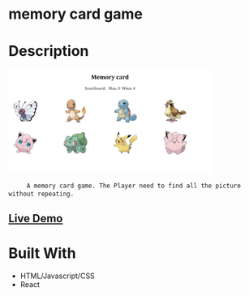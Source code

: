 # memory card game

# Description

[<img alt="" width="400px" src="public/example.png" />](https://samgliu.github.io/memory-card/)

         A memory card game. The Player need to find all the picture without repeating.

[<h2>Live Demo</h2>](https://samgliu.github.io/memory-card/)

# Built With

-   HTML/Javascript/CSS
-   React
